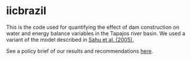 # iicbrazil
This is the code used for quantifying the effect of dam construction on water and energy balance variables in the Tapajos river basin.  We used a variant of the model described in [Sahu et al. (2005).](https://link.springer.com/article/10.1198/108571106X95746)

See a policy brief of our results and recommendations [here](http://whrc.org/wp-content/uploads/2016/09/PB_Hydropower_Construction_and_Deforestation.pdf).


